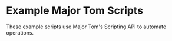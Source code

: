 # Example Major Tom Scripts

These example scripts use Major Tom's Scripting API to automate operations.
